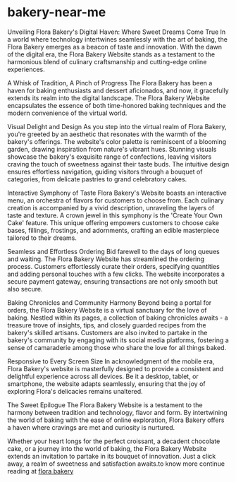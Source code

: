 # bakery-near-me
Unveiling Flora Bakery's Digital Haven: Where Sweet Dreams Come True
In a world where technology intertwines seamlessly with the art of baking, the Flora Bakery emerges as a beacon of taste and innovation. With the dawn of the digital era, the Flora Bakery Website stands as a testament to the harmonious blend of culinary craftsmanship and cutting-edge online experiences.

A Whisk of Tradition, A Pinch of Progress
The Flora Bakery has been a haven for baking enthusiasts and dessert aficionados, and now, it gracefully extends its realm into the digital landscape. The Flora Bakery Website encapsulates the essence of both time-honored baking techniques and the modern convenience of the virtual world.

Visual Delight and Design
As you step into the virtual realm of Flora Bakery, you're greeted by an aesthetic that resonates with the warmth of the bakery's offerings. The website's color palette is reminiscent of a blooming garden, drawing inspiration from nature's vibrant hues. Stunning visuals showcase the bakery's exquisite range of confections, leaving visitors craving the touch of sweetness against their taste buds. The intuitive design ensures effortless navigation, guiding visitors through a bouquet of categories, from delicate pastries to grand celebratory cakes.

Interactive Symphony of Taste
Flora Bakery's Website boasts an interactive menu, an orchestra of flavors for customers to choose from. Each culinary creation is accompanied by a vivid description, unraveling the layers of taste and texture. A crown jewel in this symphony is the 'Create Your Own Cake' feature. This unique offering empowers customers to choose cake bases, fillings, frostings, and adornments, crafting an edible masterpiece tailored to their dreams.

Seamless and Effortless Ordering
Bid farewell to the days of long queues and waiting. The Flora Bakery Website has streamlined the ordering process. Customers effortlessly curate their orders, specifying quantities and adding personal touches with a few clicks. The website incorporates a secure payment gateway, ensuring transactions are not only smooth but also secure.

Baking Chronicles and Community Harmony
Beyond being a portal for orders, the Flora Bakery Website is a virtual sanctuary for the love of baking. Nestled within its pages, a collection of baking chronicles awaits - a treasure trove of insights, tips, and closely guarded recipes from the bakery's skilled artisans. Customers are also invited to partake in the bakery's community by engaging with its social media platforms, fostering a sense of camaraderie among those who share the love for all things baked.

Responsive to Every Screen Size
In acknowledgment of the mobile era, Flora Bakery's website is masterfully designed to provide a consistent and delightful experience across all devices. Be it a desktop, tablet, or smartphone, the website adapts seamlessly, ensuring that the joy of exploring Flora's delicacies remains unaltered.

The Sweet Epilogue
The Flora Bakery Website is a testament to the harmony between tradition and technology, flavor and form. By intertwining the world of baking with the ease of online exploration, Flora Bakery offers a haven where cravings are met and curiosity is nurtured.

Whether your heart longs for the perfect croissant, a decadent chocolate cake, or a journey into the world of baking, the Flora Bakery Website extends an invitation to partake in its bouquet of innovation. Just a click away, a realm of sweetness and satisfaction awaits.to know more continue reading at [flora bakery](https://theflorabakery.com/)





